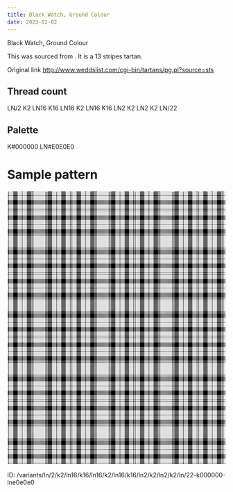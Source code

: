```yaml
---
title: Black Watch, Ground Colour
date: 2023-02-02
---
```

Black Watch, Ground Colour

This was sourced from <no value>.  It is a 13 stripes tartan.

Original link http://www.weddslist.com/cgi-bin/tartans/pg.pl?source=sts

## Thread count
LN/2 K2 LN16 K16 LN16 K2 LN16 K16 LN2 K2 LN2 K2 LN/22

## Palette
K#000000 LN#E0E0E0

# Sample pattern

![Tartan detail](tartan.png "LN/2 K2 LN16 K16 LN16 K2 LN16 K16 LN2 K2 LN2 K2 LN/22 tartan")

ID: /variants/ln/2/k2/ln16/k16/ln16/k2/ln16/k16/ln2/k2/ln2/k2/ln/22-k000000-lne0e0e0